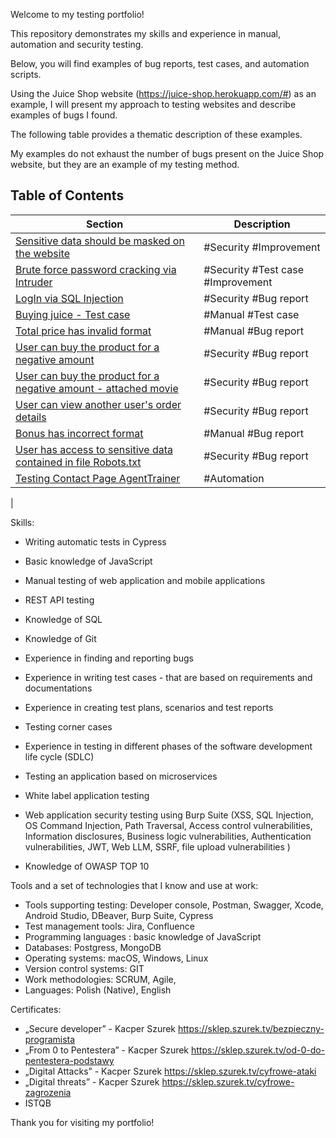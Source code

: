 Welcome to my testing portfolio!

This repository demonstrates my skills and experience in manual, automation and security testing. 

Below, you will find examples of bug reports, test cases, and automation scripts.

Using the Juice Shop website (https://juice-shop.herokuapp.com/#) as an example, I will present my approach to testing websites and describe examples of bugs I found. 

The following table provides a thematic description of these examples.

My examples do not exhaust the number of bugs present on the Juice Shop website, but they are an example of my testing method.



## Table of Contents

| Section | Description |
| - | - |
| [Sensitive data should be masked on the website](files/emailOnHomepage.pdf) | #Security #Improvement|
| [Brute force password cracking via Intruder](files/Intruder.pdf) | #Security #Test case #Improvement|
| [LogIn via SQL Injection](files/SQL.pdf) | #Security #Bug report |
| [Buying juice - Test case](files/BuyingJuice-HP.pdf) | #Manual #Test case |
| [Total price has invalid format](files/TotalPrice.pdf) | #Manual #Bug report |
| [User can buy the product for a negative amount](files/negativeAmount.pdf) | #Security #Bug report |
| [User can buy the product for a negative amount - attached movie](files/NEGATIVEammount.mov) | #Security #Bug report |
  [User can view another user's order details ](files/OtherUserOrderDetails.pdf) | #Security #Bug report |
| [Bonus has incorrect format](files/Bonus-incorrectFormat.pdf) | #Manual #Bug report |
| [User has access to sensitive data contained in file Robots.txt](files/Robots.pdf) | #Security #Bug report |
| [Testing Contact Page AgentTrainer](ContactPage) | #Automation |
| 

Skills:
- Writing automatic tests in Cypress
- Basic knowledge of JavaScript

- Manual testing of web application and mobile applications
- REST API testing 
- Knowledge of SQL 
- Knowledge of Git
- Experience in finding and reporting bugs 
- Experience in writing test cases - that are based on requirements and documentations
- Experience in creating test plans, scenarios and test reports
- Testing corner cases 
- Experience in testing in different phases of the software development life cycle (SDLC)
- Testing an application based on microservices
- White label application testing

- Web application security testing using Burp Suite 
(XSS, SQL Injection, OS Command Injection, Path Traversal, Access control vulnerabilities, Information disclosures, Business logic vulnerabilities, Authentication vulnerabilities, JWT, Web LLM, SSRF, file upload vulnerabilities )
- Knowledge of OWASP TOP 10



Tools and a set of technologies that I know and use at work:
- Tools supporting testing: Developer console, Postman, Swagger, Xcode, Android Studio, DBeaver, Burp Suite, Cypress
- Test management tools: Jira, Confluence
- Programming languages : basic knowledge of JavaScript
- Databases: Postgress, MongoDB
- Operating systems: macOS, Windows, Linux
- Version control systems: GIT
- Work methodologies: SCRUM, Agile,
- Languages: Polish (Native), English 






Certificates:

- „Secure developer” - Kacper Szurek   https://sklep.szurek.tv/bezpieczny-programista 
- „From 0 to Pentestera” -  Kacper Szurek   https://sklep.szurek.tv/od-0-do-pentestera-podstawy 
- „Digital Attacks” - Kacper Szurek     https://sklep.szurek.tv/cyfrowe-ataki 
- „Digital threats” - Kacper Szurek   https://sklep.szurek.tv/cyfrowe-zagrozenia 
- ISTQB 


















Thank you for visiting my portfolio!
